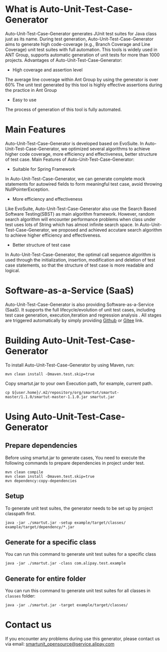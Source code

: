 # What is Auto-Unit-Test-Case-Generator
Auto-Unit-Test-Case-Generator generates JUnit test suites for Java class just as its name. During test generation, Auto-Unit-Test-Case-Generator aims to generate high code-coverage (e.g., Branch Coverage and Line Coverage) unit test suites with full automation. This tools is widely used in ANT Group, supports automatic generation of unit tests for more than 1000 projects. 
Advantages of Auto-Unit-Test-Case-Generator:

- High coverage and assertion level

The average line coverage within Ant Group by using the generator is over 60%
The unit test  generated by this tool is highly effective assertions during the practice in Ant Group

- Easy to use

The process of generation of this tool is fully automated. 

# Main Features
Auto-Unit-Test-Case-Generator is developed based on EvoSuite. In Auto-Unit-Test-Case-Generator, we optimized several algorithms to achieve higher code coverage, more efficiency and effectiveness, better structure of test case.
Main Features of Auto-Unit-Test-Case-Generator:

- Suitable for Spring Framework

In Auto-Unit-Test-Case-Generator, we can generate complete mock statements for autowired fields to form meaningful test case,  avoid throwing NullPointerException.

- More efficiency and effectiveness

Like EvoSuite, Auto-Unit-Test-Case-Generator also use the Search Based Software Testing(SBST)  as main algorithm framework. However, random search algorithm will encounter performance problems when class under test uses lots of String which has almost infinite search space. In Auto-Unit-Test-Case-Generator, we proposed and achieved accutare search algorithm to achieve higher efficiency and effectiveness.

- Better structure of test case

In Auto-Unit-Test-Case-Generator, the optimal call sequence algorithm is used through the initialization, insertion, modification and deletion of test case statements, so that the structure of test case is more readable and logical.


# Software-as-a-Service (SaaS)
Auto-Unit-Test-Case-Generator is also providing Software-as-a-Service (SaaS). It supports the full lifecycle/evolution of unit test cases, including test case generation, execution,iteration and regression analysis . All stages are triggered automatically by simply providing [Github](https://github.com/) or [Gitee](https://gitee.com/) link. 


# Building Auto-Unit-Test-Case-Generator
To install Auto-Unit-Test-Case-Generator by using Maven, run:
```shell
mvn clean install -Dmaven.test.skip=true
```
Copy smartut.jar to your own Execution path, for example, current path.
```shell
cp ${user.home}/.m2/repository/org/smartut/smartut-master/1.1.0/smartut-master-1.1.0.jar smartut.jar
```


# Using Auto-Unit-Test-Case-Generator
## Prepare dependencies
Before using smartut.jar to generate cases, You need to execute the following commands to prepare dependencies in project under test.
```shell
mvn clean compile
mvn clean install -Dmaven.test.skip=true
mvn dependency:copy-dependencies
```
## Setup
To generate unit test suites, the generator needs to be set up by project classpath first.
```shell
java -jar ./smartut.jar -setup example/target/classes/ example/target/dependency/*.jar
```
## Generate for a specific class
You can run this command to generate unit test suites for a specific class
```shell
java -jar ./smartut.jar -class com.alipay.test.example
```
## Generate for entire folder
You can run this command to generate unit test suites for all classes in `classes` folder:
```shell
java -jar ./smartut.jar -target example/target/classes/
```


# Contact us
If you encounter any problems during use this generator, please contact us via email: smartunit_opensource@service.alipay.com


# 
 
